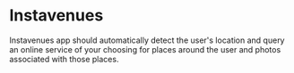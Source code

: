 # Instavenues
Instavenues app should automatically detect the user's location and query an online service of your choosing for places around the user and photos associated with those places.
